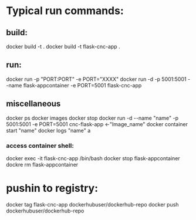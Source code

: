 # Typical run commands:
## build:
docker build -t <name> .
docker build -t flask-cnc-app .
## run:
docker run -p "PORT:PORT" -e PORT="XXXX" <name>
docker run -d -p 5001:5001 --name flask-appcontainer -e PORT=5001 flask-cnc-app

## miscellaneous
docker ps
docker images
docker stop <container-id>
docker run -d --name "name" -p 5001:5001 -e PORT=5001 cnc-flask-app  <-"Image_name"
docker container start "name"
docker logs "name"
a
### access container shell:
docker exec -it flask-cnc-app /bin/bash
docker stop flask-appcontainer
dockre rm flask-appcontainer
# pushin to registry:
docker tag flask-cnc-app dockerhubuser/dockerhub-repo
docker push dockerhubuser/dockerhub-repo